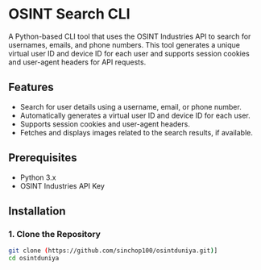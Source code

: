 # OSINT Search CLI

A Python-based CLI tool that uses the OSINT Industries API to search for usernames, emails, and phone numbers. This tool generates a unique virtual user ID and device ID for each user and supports session cookies and user-agent headers for API requests.

## Features
- Search for user details using a username, email, or phone number.
- Automatically generates a virtual user ID and device ID for each user.
- Supports session cookies and user-agent headers.
- Fetches and displays images related to the search results, if available.

## Prerequisites
- Python 3.x
- OSINT Industries API Key

## Installation

### 1. Clone the Repository

```bash
git clone (https://github.com/sinchop100/osintduniya.git)]
cd osintduniya
